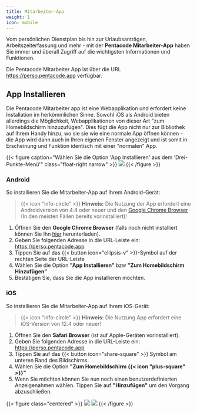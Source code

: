 ```yaml
---
title: Mitarbeiter-App
weight: 1
icon: mobile
---
```


Vom persönlichen Dienstplan bis hin zur Urlaubsanträgen, Arbeitszeiterfassung und mehr - mit der **Pentacode Mitarbeiter-App** haben Sie immer und überall Zugriff auf die wichtigsten Informationen und Funktionen.

Die Pentacode Mitarbeiter App ist über die URL https://perso.pentacode.app verfügbar.

## App Installieren

Die Pentacode Mitarbeiter app ist eine Webapplikation und erfordert keine Installation im herkömmlichen Sinne. Sowohl
iOS als Android bieten allerdings die Möglichkeit, Webapplikationen von dieser Art "zum Homebildschirm hinzuzufügen".
Dies fügt die App nicht nur zur Bibliothek auf Ihrem Handy hinzu, wo sie sie wie eine normale App öffnen können - die
App wird dann auch in Ihren eigenen Fenster angezeigt und ist somit in Erscheinung und Funktion identisch mit einer
"normalen" App.

{{< figure caption="Wählen Sie die Option 'App Installieren' aus dem 'Drei-Punkte-Menü'" class="float-right narrow" >}}
<img src="installieren-android.png" />
{{< /figure >}}

### Android

So installieren Sie die Mitarbeiter-App auf Ihrem Android-Gerät:

> {{< icon "info-circle" >}} **Hinweis:** Die Nutzung der App erfordert eine Androidversion von 4.4 oder neuer und den [Google
> Chrome Browser](https://play.google.com/store/apps/details?id=com.android.chrome) (In den meisten Fällen bereits
> vorinstalliert)!

1. Öffnen Sie den **Google Chrome Browser** (falls noch nicht installiert können Sie Ihn
   [hier](https://play.google.com/store/apps/details?id=com.android.chrome) herunterladen).
2. Geben Sie folgenden Adresse in die URL-Leiste ein: https://perso.pentacode.app
3. Tippen Sie auf das {{< button icon="ellipsis-v" >}}-Symbol auf der rechten Seite der URL-Leiste
4. Wählen Sie die Option **"App Installieren"** bzw **"Zum Homebildschirm Hinzufügen"**
5. Bestätigen Sie, dass Sie die App installieren möchten.

### iOS

So installieren Sie die Mitarbeiter-App auf Ihrem iOS-Gerät:

> {{< icon "info-circle" >}} **Hinweis:** Die Nutzung App erfordert eine iOS-Version von 12.4 oder neuer!

1. Öffnen Sie den **Safari Browser** (ist auf Apple-Geräten vorinstalliert).
2. Geben Sie folgenden Adresse in die URL-Leiste ein: https://perso.pentacode.app
3. Tippen Sie auf das {{< button icon="share-square" >}} Symbol am unteren Rand des Bildschirms.
4. Wählen Sie die Option **"Zum Homebildschirm {{< icon "plus-square" >}}"**
5. Wenn Sie möchten können Sie nun noch einen benutzerdefinierten Anzeigenahmen wählen. Tippen Sie auf **"Hinzufügen"** um den Vorgang abzuschließen.

{{< figure class="centered" >}}
<img src="installieren-ios-1.jpeg" />
<img src="installieren-ios-2.jpeg" />
{{< /figure >}}
